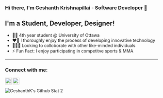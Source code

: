 ### Hi there, I'm Geshanth Krishnapillai - Software Developer 👋

## I'm a Student, Developer, Designer!
- 🧑‍🎓 4th year student @ University of Ottawa
- ❤️‍🔥 I thoroughly enjoy the process of developing innovative technology
- 🧑‍🤝‍🧑 Looking to colloborate with other like-minded individuals
- ⚡ Fun Fact: I enjoy participating in competitve sports & MMA

---
<!--
<img align="left" alt="GeshanthK's Github Stat 1" src="https://github-readme-stats.vercel.app/api?username=GeshanthK&show_icons=true&hide_border=true" /><br>

<br>
<br>
<br>
<br>
<br>
<br>
<br>
<br>
-->


### Connect with me:
[<img align="left" alt="GeshanthK | LinkedIn" width="22px" src="https://upload.wikimedia.org/wikipedia/commons/c/ca/LinkedIn_logo_initials.png" />][linkedin]
[<img align="left" alt="GeshanthK | Instragram" width="22px" src="https://upload.wikimedia.org/wikipedia/commons/thumb/e/e7/Instagram_logo_2016.svg/768px-Instagram_logo_2016.svg.png" />][instagram]

[linkedin]: https://www.linkedin.com/in/geshanth-krishnapillai47/
[instagram]: https://www.instagram.com/gesh.k/


<br>
<br><img align="left" alt="GeshanthK's Github Stat 2" src="https://github-readme-stats.vercel.app/api/top-langs/?username=GeshanthK&show_icons=true&hide_border=true" />
